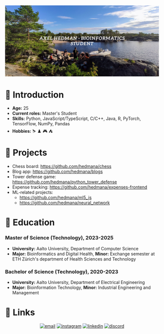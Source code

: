 ![](./images/github_banner.png)


# :wave: Introduction  

- **Age:** 25
- **Current roles:** Master's Student
- **Skills:** Python, JavaScript/TypeScript, C/C++, Java, R, PyTorch, TensorFlow, NumPy, Pandas
- **Hobbies:** :skier: :chess_pawn: :video_game: :tent:

# :construction: Projects
- Chess board: https://github.com/hedmana/chess
- Blog app: https://github.com/hedmana/blogs
- Tower defense game: https://github.com/hedmana/python_tower_defense
- Expense tracking: https://github.com/hedmana/expenses-frontend
- ML-related projects: 
  - https://github.com/hedmana/ml5_js
  - https://github.com/hedmana/neural_network

# :school: Education

### Master of Science (Technology), 2023-2025
- **University:** Aalto University, Department of Computer Science
- **Major:** Bioinformatics and Digital Health, **Minor:** Exchange semester at ETH Zürich's department of Health Sciences and Technology 

### Bachelor of Science (Technology), 2020-2023
- **University:** Aalto University, Department of Electrical Engineering
- **Major:** Bioinformation Technology, **Minor:** Industrial Engineering and Management


# :link: Links

<p align="center">
  <a href="mailto:axelhedman00@gmail.com"><img src="https://img.icons8.com/color/96/000000/gmail.png" alt="email"/></a>
  <a href="https://www.instagram.com/hedman.axel/"><img src="https://img.icons8.com/color/96/000000/instagram-new.png" alt="instagram"/></a>
  <a href="https://www.linkedin.com/in/axel7/"><img src="https://img.icons8.com/color/96/000000/linkedin.png" alt="linkedin"/></a>
  <a href="https://discord.com/users/knappenh#7896"><img src="https://img.icons8.com/color/96/000000/discord-logo.png" alt="discord"/></a>
</p>
